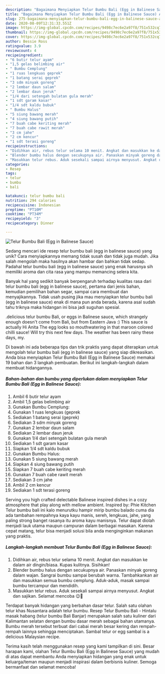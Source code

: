```yaml
---
description: "Bagaimana Menyiapkan Telur Bumbu Bali (Egg in Balinese Sauce) Anti Gagal"
title: "Bagaimana Menyiapkan Telur Bumbu Bali (Egg in Balinese Sauce) Anti Gagal"
slug: 275-bagaimana-menyiapkan-telur-bumbu-bali-egg-in-balinese-sauce-anti-gagal
date: 2020-08-09T12:31:33.551Z
image: https://img-global.cpcdn.com/recipes/9498c7ec6e2a97f8/751x532cq70/telur-bumbu-bali-egg-in-balinese-sauce-foto-resep-utama.jpg
thumbnail: https://img-global.cpcdn.com/recipes/9498c7ec6e2a97f8/751x532cq70/telur-bumbu-bali-egg-in-balinese-sauce-foto-resep-utama.jpg
cover: https://img-global.cpcdn.com/recipes/9498c7ec6e2a97f8/751x532cq70/telur-bumbu-bali-egg-in-balinese-sauce-foto-resep-utama.jpg
author: Bessie Ross
ratingvalue: 3.9
reviewcount: 4
recipeingredient:
- "6 butir telur ayam"
- "1,5 gelas belimbing air"
- " Bumbu Cemplung"
- "1 ruas lengkuas geprek"
- "1 batang serai geprek"
- "3 sdm minyak goreng"
- "2 lembar daun salam"
- "2 lembar daun jeruk"
- "1/4 dari setengah bulatan gula merah"
- "1 sdt garam kasar"
- "1/4 sdt kaldu bubuk"
- " Bumbu Halus"
- "5 siung bawang merah"
- "4 siung bawang putih"
- "7 buah cabe keriting merah"
- "7 buah cabe rawit merah"
- "3 cm jahe"
- "2 cm kencur"
- "1 sdt terasi goreng"
recipeinstructions:
- "Didihkan air, rebus telur selama 10 menit. Angkat dan masukkan ke dalam air dingin/biasa. Kupas kulitnya. Sisihkan!"
- "Blender bumbu halus dengan secukupnya air. Panaskan minyak goreng dalam wajan. Sangrai bumbu sampai berubah warna. Tambahkankan air dan masukkan semua bumbu cemplung. Aduk-aduk, masak sampai bumbu tercampur dan mendidih."
- "Masukkan telur rebus. Aduk sesekali sampai airnya menyusut. Angkat dan sajikan. Selamat mencoba 😉🤗"
categories:
- Resep
tags:
- telur
- bumbu
- bali

katakunci: telur bumbu bali 
nutrition: 294 calories
recipecuisine: Indonesian
preptime: "PT10M"
cooktime: "PT34M"
recipeyield: "3"
recipecategory: Dinner

---
```



![Telur Bumbu Bali (Egg in Balinese Sauce)](https://img-global.cpcdn.com/recipes/9498c7ec6e2a97f8/751x532cq70/telur-bumbu-bali-egg-in-balinese-sauce-foto-resep-utama.jpg)

Sedang mencari ide resep telur bumbu bali (egg in balinese sauce) yang unik? Cara menyiapkannya memang tidak susah dan tidak juga mudah. Jika salah mengolah maka hasilnya akan hambar dan bahkan tidak sedap. Padahal telur bumbu bali (egg in balinese sauce) yang enak harusnya sih memiliki aroma dan cita rasa yang mampu memancing selera kita.

Banyak hal yang sedikit banyak berpengaruh terhadap kualitas rasa dari telur bumbu bali (egg in balinese sauce), pertama dari jenis bahan, kemudian pemilihan bahan segar, sampai cara membuat dan menyajikannya. Tidak usah pusing jika mau menyiapkan telur bumbu bali (egg in balinese sauce) enak di mana pun anda berada, karena asal sudah tahu triknya maka hidangan ini bisa jadi suguhan spesial.

.delicious telur bumbu Bali, or eggs in Balinese sauce, which strangely enough doesn&#39;t come from Bali, but from Eastern Java :) This sauce is actually Hi Anita The egg looks so mouthwatering in that maroon colored chilli sauce! Will try this next few days. The weather has been rainy these days, my.


Di bawah ini ada beberapa tips dan trik praktis yang dapat diterapkan untuk mengolah telur bumbu bali (egg in balinese sauce) yang siap dikreasikan. Anda bisa menyiapkan Telur Bumbu Bali (Egg in Balinese Sauce) memakai 19 bahan dan 3 langkah pembuatan. Berikut ini langkah-langkah dalam membuat hidangannya.

<!--inarticleads1-->

##### Bahan-bahan dan bumbu yang diperlukan dalam menyiapkan Telur Bumbu Bali (Egg in Balinese Sauce):

1. Ambil 6 butir telur ayam
1. Ambil 1,5 gelas belimbing air
1. Gunakan  Bumbu Cemplung:
1. Gunakan 1 ruas lengkuas (geprek
1. Sediakan 1 batang serai (geprek)
1. Sediakan 3 sdm minyak goreng
1. Gunakan 2 lembar daun salam
1. Sediakan 2 lembar daun jeruk
1. Gunakan 1/4 dari setengah bulatan gula merah
1. Sediakan 1 sdt garam kasar
1. Siapkan 1/4 sdt kaldu bubuk
1. Gunakan  Bumbu Halus:
1. Gunakan 5 siung bawang merah
1. Siapkan 4 siung bawang putih
1. Siapkan 7 buah cabe keriting merah
1. Gunakan 7 buah cabe rawit merah
1. Sediakan 3 cm jahe
1. Ambil 2 cm kencur
1. Sediakan 1 sdt terasi goreng


Serving you high crafted delectable Balinese inspired dishes in a cozy atmosphere that play along with mellow ambient. Inspired by: Phie Kitchen Telur bumbu bali ini kalo menurutku hampir mirip bumbu balado cuma dia ada tambahan rempahnya kaya kayu manis, sereh, lengkuas, jahe, yang paling strong banget rasanya itu aroma kayu manisnya. Telur dapat diolah menjadi lauk utama maupun campuran dalam berbagai masakan. Karena cepat matang, telur bisa menjadi solusi bila anda menginginkan makanan yang praktis. 

<!--inarticleads2-->

##### Langkah-langkah membuat Telur Bumbu Bali (Egg in Balinese Sauce):

1. Didihkan air, rebus telur selama 10 menit. Angkat dan masukkan ke dalam air dingin/biasa. Kupas kulitnya. Sisihkan!
1. Blender bumbu halus dengan secukupnya air. Panaskan minyak goreng dalam wajan. Sangrai bumbu sampai berubah warna. Tambahkankan air dan masukkan semua bumbu cemplung. Aduk-aduk, masak sampai bumbu tercampur dan mendidih.
1. Masukkan telur rebus. Aduk sesekali sampai airnya menyusut. Angkat dan sajikan. Selamat mencoba 😉🤗


Terdapat banyak hidangan yang berbahan dasar telur. Salah satu olahan telur khas Nusantara adalah telur bumbu. Resep Telur Bumbu Bali - Hintalu masak habang (telur bumbu Bali Banjar) merupakan salah satu kuliner dari Kalimantan selatan dengan bumbu dasar merah sebagai bahan utamanya. Bumbu merah tersebut terbuat dari cabai merah besar kering dan rempah-rempah lainnya sehingga menciptakan. Sambal telur or egg sambal is a delicious Malaysian recipe. 

Terima kasih telah menggunakan resep yang kami tampilkan di sini. Besar harapan kami, olahan Telur Bumbu Bali (Egg in Balinese Sauce) yang mudah di atas dapat membantu Anda menyiapkan hidangan yang enak untuk keluarga/teman maupun menjadi inspirasi dalam berbisnis kuliner. Semoga bermanfaat dan selamat mencoba!
